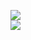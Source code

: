 [![](https://img.shields.io/badge/Made%20With-Github%20Spray-lightgrey.svg?style=for-the-badge&logo=github)](https://github.com/Annihil/github-spray#4746)  
[![](https://i.imgur.com/2DrTn0Z.gif)](https://github.com/Annihil/github-spray)